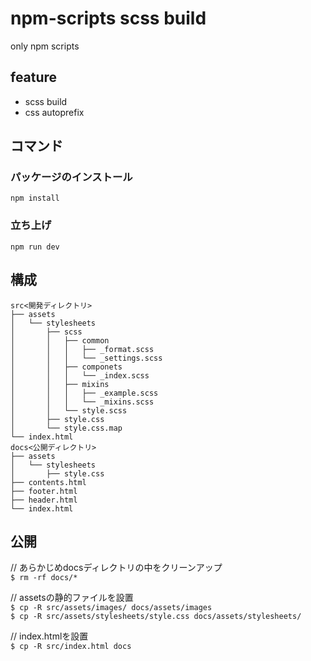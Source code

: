 # npm-scripts scss build

only npm scripts  

## feature
 - scss build 
 - css autoprefix  

## コマンド

### パッケージのインストール
`npm install`  

### 立ち上げ
`npm run dev`  

## 構成
```
src<開発ディレクトリ>
├── assets
│   └── stylesheets
│       ├── scss
│       │   ├── common
│       │   │   ├── _format.scss
│       │   │   └── _settings.scss
│       │   ├── componets
│       │   │   └── _index.scss
│       │   ├── mixins
│       │   │   ├── _example.scss
│       │   │   └── _mixins.scss
│       │   └── style.scss
│       ├── style.css
│       └── style.css.map
└── index.html
docs<公開ディレクトリ>
├── assets
│   └── stylesheets
│       ├── style.css
├── contents.html
├── footer.html
├── header.html
└── index.html
```

## 公開
// あらかじめdocsディレクトリの中をクリーンアップ  
`$ rm -rf docs/*`

// assetsの静的ファイルを設置  
`$ cp -R src/assets/images/ docs/assets/images`  
`$ cp -R src/assets/stylesheets/style.css docs/assets/stylesheets/`

// index.htmlを設置  
`$ cp -R src/index.html docs`
